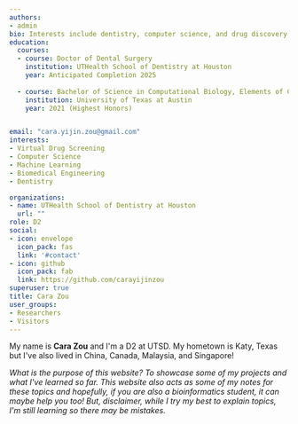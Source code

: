```yaml
---
authors:
- admin
bio: Interests include dentistry, computer science, and drug discovery.
education:
  courses:
  - course: Doctor of Dental Surgery 
    institution: UTHealth School of Dentistry at Houston 
    year: Anticipated Completion 2025
    
  - course: Bachelor of Science in Computational Biology, Elements of Computing Certificate
    institution: University of Texas at Austin
    year: 2021 (Highest Honors)


email: "cara.yijin.zou@gmail.com"
interests:
- Virtual Drug Screening
- Computer Science
- Machine Learning 
- Biomedical Engineering
- Dentistry

organizations:
- name: UTHealth School of Dentistry at Houston
  url: ""
role: D2
social:
- icon: envelope
  icon_pack: fas
  link: '#contact'
- icon: github
  icon_pack: fab
  link: https://github.com/carayijinzou
superuser: true
title: Cara Zou
user_groups:
- Researchers
- Visitors
---
```


My name is **Cara Zou** and I'm a D2 at UTSD. My hometown is Katy, Texas but I've also lived in China, Canada, Malaysia, and Singapore!

_What is the purpose of this website? To showcase some of my projects and what I've learned so far. This website also acts as some of my notes for these topics and hopefully, if you are also a bioinformatics student, it can maybe help you too! But, disclaimer, while I try my best to explain topics, I'm still learning so there may be mistakes._ 
